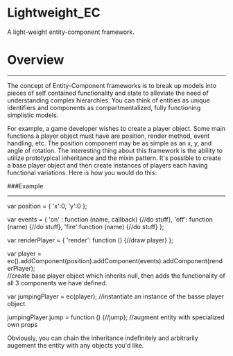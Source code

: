 Lightweight_EC
==============

A light-weight entity-component framework.

# Overview

***

The concept of Entity-Component frameworks is to break up models into pieces of self contained functionality and state to alleviate the need of understanding complex hierarchies. You can think of entities as unique identifiers and components as compartmentalized, fully functioning simplistic models. 

For example, a game developer wishes to create a player object.  Some main functions a player object must have are position, render method, event handling, etc. The position component may be as simple as an x, y, and angle of rotation. The interesting thing about this framework is the ability to utilize prototypical inheritance and the mixin pattern.  It's possible to create a base player object and then create instances of players each having functional variations.  Here is how you would do this:

###Example

***

var position = {
  'x':0,
  'y':0
};

var events = {
  'on' : function (name, callback) {//do stuff},
  'off': function (name) {//do stuff},
  'fire':function (name) {//do stuff}
};

var renderPlayer = {
  'render': function () {//draw player}
};

var player = ec().addComponent(position).addComponent(events).addComponent(renderPlayer);  
//create base player object which inherits null, then adds the functionality of all 3 components we have defined.

var jumpingPlayer = ec(player);
//instantiate an instance of the basse player object

jumpingPlayer.jump = function () {//jump}; //augment entity with specialized own props

Obviously, you can chain the inheritance indefinitely and arbitrarily augement the entity with any objects you'd like.
